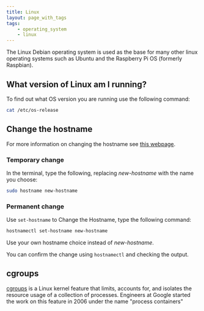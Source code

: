 ```yaml
---
title: Linux
layout: page_with_tags
tags:
    - operating_system
    - linux
---
```


The Linux Debian operating system is used as the base for many other linux operating systems such as Ubuntu and the Raspberry Pi OS (formerly Raspbian).
<!--more-->

## What version of Linux am I running?

To find out what OS version you are running use the following command:

``` sh
cat /etc/os-release
```

## Change the hostname

For more information on changing the hostname see [this webpage](https://phoenixnap.com/kb/linux-hostname-command).

### Temporary change

In the terminal, type the following, replacing *new-hostname* with the name you choose:

```sh
sudo hostname new-hostname
```

### Permanent change

Use `set-hostname` to Change the Hostname, type the following command:

```sh
hostnamectl set-hostname new-hostname
```
Use your own hostname choice instead of *new-hostname*.

You can confirm the change using `hostnamectl` and checking the output.

## cgroups

[cgroups](https://www.redhat.com/sysadmin/cgroups-part-one) is a Linux kernel feature that limits, accounts for, and isolates the resource usage of a collection of processes. Engineers at Google started the work on this feature in 2006 under the name "process containers"
